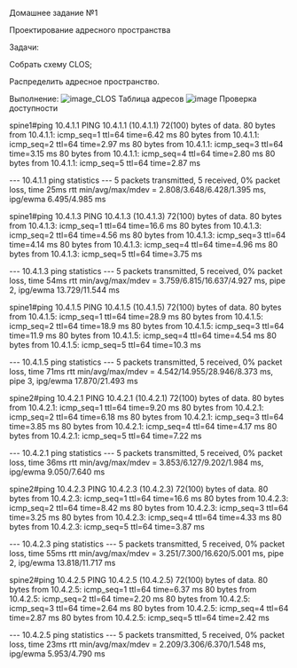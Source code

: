 Домашнее задание №1

Проектирование адресного пространства

Задачи:

Собрать схему CLOS;

Распределить адресное пространство.

Выполнение:
![image_CLOS](https://github.com/aatihonov/OTUS_24/assets/169416214/d2f85142-88c7-4e41-8cd2-6e611be4bbe5)
Таблица адресов
![image](https://github.com/aatihonov/OTUS_24/assets/169416214/7e11277c-76e9-46d0-8ae6-09041a4639b8)
Проверка доступности

spine1#ping 10.4.1.1
PING 10.4.1.1 (10.4.1.1) 72(100) bytes of data.
80 bytes from 10.4.1.1: icmp_seq=1 ttl=64 time=6.42 ms
80 bytes from 10.4.1.1: icmp_seq=2 ttl=64 time=2.97 ms
80 bytes from 10.4.1.1: icmp_seq=3 ttl=64 time=3.15 ms
80 bytes from 10.4.1.1: icmp_seq=4 ttl=64 time=2.80 ms
80 bytes from 10.4.1.1: icmp_seq=5 ttl=64 time=2.87 ms

--- 10.4.1.1 ping statistics ---
5 packets transmitted, 5 received, 0% packet loss, time 25ms
rtt min/avg/max/mdev = 2.808/3.648/6.428/1.395 ms, ipg/ewma 6.495/4.985 ms

spine1#ping 10.4.1.3
PING 10.4.1.3 (10.4.1.3) 72(100) bytes of data.
80 bytes from 10.4.1.3: icmp_seq=1 ttl=64 time=16.6 ms
80 bytes from 10.4.1.3: icmp_seq=2 ttl=64 time=4.56 ms
80 bytes from 10.4.1.3: icmp_seq=3 ttl=64 time=4.14 ms
80 bytes from 10.4.1.3: icmp_seq=4 ttl=64 time=4.96 ms
80 bytes from 10.4.1.3: icmp_seq=5 ttl=64 time=3.75 ms

--- 10.4.1.3 ping statistics ---
5 packets transmitted, 5 received, 0% packet loss, time 54ms
rtt min/avg/max/mdev = 3.759/6.815/16.637/4.927 ms, pipe 2, ipg/ewma 13.729/11.544 ms

spine1#ping 10.4.1.5
PING 10.4.1.5 (10.4.1.5) 72(100) bytes of data.
80 bytes from 10.4.1.5: icmp_seq=1 ttl=64 time=28.9 ms
80 bytes from 10.4.1.5: icmp_seq=2 ttl=64 time=18.9 ms
80 bytes from 10.4.1.5: icmp_seq=3 ttl=64 time=11.9 ms
80 bytes from 10.4.1.5: icmp_seq=4 ttl=64 time=4.54 ms
80 bytes from 10.4.1.5: icmp_seq=5 ttl=64 time=10.3 ms

--- 10.4.1.5 ping statistics ---
5 packets transmitted, 5 received, 0% packet loss, time 71ms
rtt min/avg/max/mdev = 4.542/14.955/28.946/8.373 ms, pipe 3, ipg/ewma 17.870/21.493 ms

spine2#ping 10.4.2.1
PING 10.4.2.1 (10.4.2.1) 72(100) bytes of data.
80 bytes from 10.4.2.1: icmp_seq=1 ttl=64 time=9.20 ms
80 bytes from 10.4.2.1: icmp_seq=2 ttl=64 time=6.18 ms
80 bytes from 10.4.2.1: icmp_seq=3 ttl=64 time=3.85 ms
80 bytes from 10.4.2.1: icmp_seq=4 ttl=64 time=4.17 ms
80 bytes from 10.4.2.1: icmp_seq=5 ttl=64 time=7.22 ms

--- 10.4.2.1 ping statistics ---
5 packets transmitted, 5 received, 0% packet loss, time 36ms
rtt min/avg/max/mdev = 3.853/6.127/9.202/1.984 ms, ipg/ewma 9.050/7.640 ms

spine2#ping 10.4.2.3
PING 10.4.2.3 (10.4.2.3) 72(100) bytes of data.
80 bytes from 10.4.2.3: icmp_seq=1 ttl=64 time=16.6 ms
80 bytes from 10.4.2.3: icmp_seq=2 ttl=64 time=8.42 ms
80 bytes from 10.4.2.3: icmp_seq=3 ttl=64 time=3.25 ms
80 bytes from 10.4.2.3: icmp_seq=4 ttl=64 time=4.33 ms
80 bytes from 10.4.2.3: icmp_seq=5 ttl=64 time=3.87 ms

--- 10.4.2.3 ping statistics ---
5 packets transmitted, 5 received, 0% packet loss, time 55ms
rtt min/avg/max/mdev = 3.251/7.300/16.620/5.001 ms, pipe 2, ipg/ewma 13.818/11.717 ms

spine2#ping 10.4.2.5
PING 10.4.2.5 (10.4.2.5) 72(100) bytes of data.
80 bytes from 10.4.2.5: icmp_seq=1 ttl=64 time=6.37 ms
80 bytes from 10.4.2.5: icmp_seq=2 ttl=64 time=2.20 ms
80 bytes from 10.4.2.5: icmp_seq=3 ttl=64 time=2.64 ms
80 bytes from 10.4.2.5: icmp_seq=4 ttl=64 time=2.87 ms
80 bytes from 10.4.2.5: icmp_seq=5 ttl=64 time=2.42 ms

--- 10.4.2.5 ping statistics ---
5 packets transmitted, 5 received, 0% packet loss, time 23ms
rtt min/avg/max/mdev = 2.209/3.306/6.370/1.548 ms, ipg/ewma 5.953/4.790 ms

